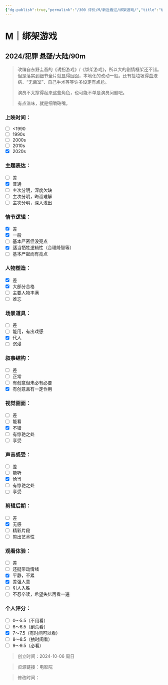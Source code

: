 ```yaml
---
{"dg-publish":true,"permalink":"/300 评价/M/新近看过/绑架游戏/","title":"绑架游戏","tags":["M","犯罪","悬疑"],"created":"2024-10-06T19:54:36.000+08:00","updated":"2024-10-06T20:07:41.000+08:00"}
---
```


# M｜绑架游戏
## 2024/犯罪 悬疑/大陆/90m
>改编自东野圭吾的《诱拐游戏》/《绑架游戏》，所以大的剧情框架还不错。但是落实到细节全片就显得囫囵，本地化的改动一般。还有捡垃圾得血液病、“无菌室”、自己手术等等许多设定有点尬。
>
>演员不太撑得起来这些角色，也可能不单是演员问题吧。
>
>有点滋味，就是细嚼硌嘴。
### 上映时间：
- [ ] <1990
- [ ] 1990s
- [ ] 2000s
- [ ] 2010s
- [x] 2020s
### 主题表达：
- [ ] 差
- [x] 普通
- [ ] 主次分明，深度欠缺
- [ ] 主次分明，晦涩难解
- [ ] 主次分明，深入浅出
### 情节逻辑：
- [x] 差
- [x] 一般
- [ ] 基本严密但没亮点
- [x] 适当牺牲逻辑性（合理降智等）
- [ ] 基本严密而有亮点
### 人物塑造：
- [x] 差
- [x] 大部分合格
- [ ] 主要人物丰满
- [ ] 难忘
### 场景道具：
- [ ] 差
- [ ] 能用，有出戏感
- [x] 代入
- [ ] 沉浸
### 叙事结构：
- [ ] 差
- [ ] 正常
- [ ] 有创意但未必有必要
- [x] 有创意且有一定作用
### 视觉画面：
- [ ] 差
- [ ] 能看
- [x] 不错
- [ ] 有惊艳之处
- [ ] 享受
### 声音感受：
- [ ] 差
- [ ] 能听
- [x] 恰当
- [ ] 有惊艳之处
- [ ] 享受
### 剪辑后期：
- [ ] 差
- [x] 无感
- [ ] 精彩片段
- [ ] 剪出艺术性
### 观看体验：
- [ ] 差
- [ ] 还挺带动情绪
- [x] 平静，不累
- [x] 差强人意
- [ ] 引人入胜
- [ ] 不忍卒读，希望失忆再看一遍
### 个人评分：
- [ ] 0～5.5（不用看）
- [ ] 6～6.5（剧荒看）
- [x] 7～7.5（有时间可以看）
- [ ] 8～8.5（抽时间看）
- [ ] 9～9.5（必看）

>创立时间：2024-10-06 周日

>资源链接：电影院

>修改时间：



